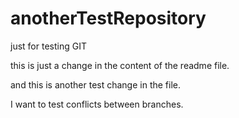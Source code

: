 # anotherTestRepository
just for testing GIT

this is just a change in the content of the readme file.

and this is another test change in the file.

I want to test conflicts between branches.
